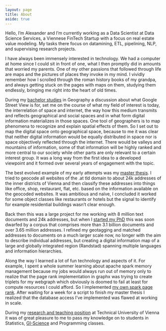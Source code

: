 ```yaml
---
layout: page
title: About
aside: true
---
```

Hello, I’m Alexander and I’m currently working as a Data Scientist at Data Science Services, a Viennese FinTech Startup with a focus on real estate value modeling. My tasks there focus on datamining, ETL, pipelining, NLP, and supervising research projects.


I have always been immensely interested in technology. We had a computer at home since I could sit in front of one, what I then promptly did in amounts that worried my parents. One of my other passions that followed through life are maps and the pictures of places they invoke in my mind. I vividly remember how I scrolled through the roman history books of my grandpa, and always getting stuck on the pages with maps on them, studying them endlessly, bringing me right into the heart of old times.

During my [bachelor studies](/files/bachelor_thesis.pdf) in Geography a discussion about what Google Street View is for, set me on the course of what my field of interest is today, the interrelation of space and internet, the way how this medium transmits and reflects geographical and social spaces and in what form digital information materializes in those spaces. One tool of geographers is to map phenomena to recognize and explain spatial effects of them. So I set out to map the digital space onto geographical space, because to me it was clear that neither digital information would be equally distributed in space nor is space objectively reflected through the internet. There would be valleys and mountains of information, some of that information will be highly ranked and more central to our society while other parts are only relevant to a certain interest group. It was a long way from the first idea to a developed viewpoint and it formed over several years of engagement with the topic.


The best evolved example of my early attempts was my [master thesis](https://othes.univie.ac.at/40077/). I tried to geocode all websites of the .at tld domain to about 24k addresses of the inner districts of Vienna and then classify these addresses into things like office, shop, restaurant, flat, etc. based on the information available on the geocoded websites. It was ambitious and naïve, I concluded it worked for some object classes like restaurants or hotels but the signal to identify for example residential buildings wasn’t clear enough.


Back then this was a large project for me working with 8 million text documents and 24k addresses, but when I [started my PhD](https://www.research-collection.ethz.ch/handle/20.500.11850/225615) this was soon dwarfed by a corpus that comprises more than 3.1 billion documents and over 3.65 million addresses. I refined my geotagging and matched addresses to documents on a much larger scale now, no longer with the aim to describe individual addresses, but creating a digital information map of a large and globally integrated region (Randstad) spanning multiple languages and information hierarchies. 


Along the way I learned a lot of fun technology and aspects of it. For example, I spent a whole summer learning about apache spark memory management because my jobs would always run out of memory only to realize that the page rank implementation in graphx was trying to create triplets for my webgraph which obviously is doomed to fail at least for compute resources I could afford. So I implemented [my own spark page rank](https://github.com/thagorx/spark_pagerank). After waiting for a week for a script to finish my master thesis I realized that the database access I’ve implemented was flawed at working in scale.


During my [research and teaching position](https://www.srf.tuwien.ac.at/activites/news_detail/article/10989/EN/) at Technical University of Vienna it was of great pleasure to me to pass my knowledge on to students in Statistics, [GI-Science](https://www.austriaca.at/8669-4inhalt/B01_1176_FP_Czech.pdf) and Programming classes.
